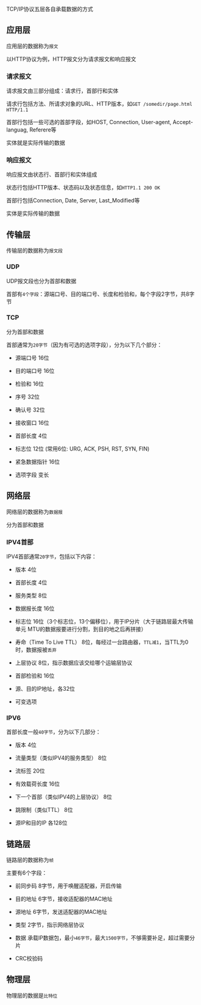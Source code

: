 TCP/IP协议五层各自承载数据的方式

## 应用层

应用层的数据称为`报文`

以HTTP协议为例，HTTP报文分为请求报文和响应报文

### 请求报文

请求报文由三部分组成：请求行，首部行和实体

请求行包括方法、所请求对象的URL、HTTP版本，如`GET /somedir/page.html HTTP/1.1`

首部行包括一些可选的首部字段，如HOST, Connection, User-agent, Accept-languag, Referere等

实体就是实际传输的数据

### 响应报文

响应报文由状态行、首部行和实体组成

状态行包括HTTP版本、状态码以及状态信息，如`HTTP1.1 200 OK`

首部行包括Connection, Date, Server, Last_Modified等

实体是实际传输的数据

## 传输层

传输层的数据称为`报文段`

### UDP

UDP报文段也分为首部和数据

首部有`4个字段`：源端口号、目的端口号、长度和检验和，每个字段2字节，共8字节

### TCP

分为首部和数据

首部通常为`20字节`（因为有可选的选项字段），分为以下几个部分：

- 源端口号 16位

- 目的端口号 16位

- 检验和 16位

- 序号 32位

- 确认号 32位

- 接收窗口 16位

- 首部长度 4位

- 标志位 12位 (常用6位: URG, ACK, PSH, RST, SYN, FIN)

- 紧急数据指针 16位

- 选项字段 变长

## 网络层

网络层的数据称为`数据报`

分为首部和数据

### IPV4首部

IPV4首部通常`20字节`，包括以下内容：

- 版本 4位

- 首部长度 4位

- 服务类型 8位

- 数据报长度 16位

- 标志位 16位（3个标志位，13个偏移位），用于IP分片（大于链路层最大传输单元 MTU的数据报要进行分割，到目的地之后再拼接）

- 寿命（Time To Live TTL） 8位，每经过一台路由器，`TTL减1`，当TTL为0时，数据报被`丢弃`

- 上层协议 8位，指示数据应该交给哪个运输层协议

- 首部检验和 16位

- 源、目的IP地址，各32位

- 可变选项

### IPV6

首部长度一般`40字节`，分为以下几部分：

- 版本 4位

- 流量类型（类似IPV4的服务类型） 8位

- 流标签 20位

- 有效载荷长度 16位

- 下一个首部（类似IPV4的上层协议） 8位

- 跳限制（类似TTL） 8位

- 源IP和目的IP 各128位

## 链路层

链路层的数据称为`帧`

主要有6个字段：

- 前同步码 8字节，用于唤醒适配器，开启传输

- 目的地址 6字节，接收适配器的MAC地址

- 源地址 6字节，发送适配器的MAC地址

- 类型 2字节，指示网络层协议

- 数据 承载IP数据包，最小`46字节`，最大`1500字节`，不够需要补足，超过需要分片

- CRC校验码

## 物理层

物理层的数据是`比特位`